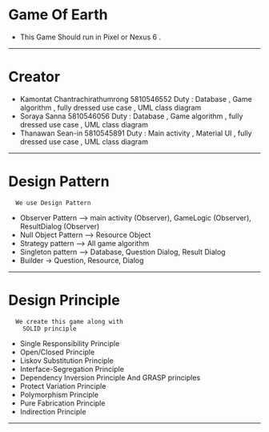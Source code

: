 # Game Of Earth
 - This Game Should run in Pixel or Nexus 6 .
----------------------------------------------------------------------------------------
# Creator
  - Kamontat Chantrachirathumrong 5810546552
    Duty : Database ,  Game algorithm , fully dressed use case , UML class diagram
  - Soraya Sanna 5810546056
    Duty : Database ,  Game algorithm , fully dressed use case , UML class diagram
  - Thanawan Sean-in 5810545891
    Duty : Main activity , Material UI , fully dressed use case , UML class diagram

---------------------------------------------------------------------------------------
# Design Pattern
      We use Design Pattern
  - Observer Pattern —> main activity (Observer), GameLogic (Observer), ResultDialog (Observer)
  - Null Object Pattern —> Resource Object
  - Strategy pattern —> All game algorithm
  - Singleton pattern —> Database, Question Dialog, Result Dialog
  - Builder -> Question, Resource, Dialog

----------------------------------------------------------------------------------------
# Design Principle
      We create this game along with
        SOLID principle
  - Single Responsibility Principle
  - Open/Closed Principle
  - Liskov Substitution Principle
  - Interface-Segregation Principle
  - Dependency Inversion Principle
     And GRASP principles
  - Protect Variation Principle
  - Polymorphism Principle
  - Pure Fabrication Principle
  - Indirection Principle

----------------------------------------------------------------------------------------
